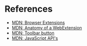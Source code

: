 # References
* [MDN: Browser Extensions](https://developer.mozilla.org/en-US/docs/Mozilla/Add-ons/WebExtensions)
* [MDN: Anatomy of a WebExtension](https://developer.mozilla.org/en-US/docs/Mozilla/Add-ons/WebExtensions/Anatomy_of_a_WebExtension)
* [MDN: Toolbar button](https://developer.mozilla.org/en-US/docs/Mozilla/Add-ons/WebExtensions/user_interface/Browser_action)
* [MDN: JavaScript API's](https://developer.mozilla.org/en-US/docs/Mozilla/Add-ons/WebExtensions/API)